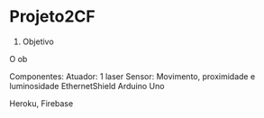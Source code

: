 # Projeto2CF

1. Objetivo

O ob

Componentes: 
  Atuador: 1 laser
  Sensor: Movimento, proximidade e luminosidade
  EthernetShield
  Arduino Uno

Heroku, Firebase

